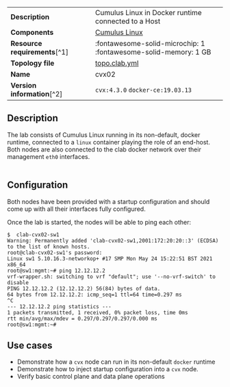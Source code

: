 |                               |                                                                      |
| ----------------------------- | -------------------------------------------------------------------- |
| **Description**               | Cumulus Linux in Docker runtime connected to a Host                  |
| **Components**                | [Cumulus Linux][cvx]                                                 |
| **Resource requirements**[^1] | :fontawesome-solid-microchip: 1 <br/>:fontawesome-solid-memory: 1 GB |
| **Topology file**             | [topo.clab.yml][topofile]                                            |
| **Name**                      | cvx02                                                                |
| **Version information**[^2]   | `cvx:4.3.0` `docker-ce:19.03.13`                                     |

## Description

The lab consists of Cumulus Linux running in its non-default, docker runtime, connected to a `linux` container playing the role of an end-host. Both nodes are also connected to the clab docker network over their management `eth0` interfaces.

<div class="mxgraph" style="max-width:100%;border:1px solid transparent;margin:0 auto; display:block;" data-mxgraph="{&quot;page&quot;:1,&quot;zoom&quot;:1.5,&quot;highlight&quot;:&quot;#0000ff&quot;,&quot;nav&quot;:true,&quot;check-visible-state&quot;:true,&quot;resize&quot;:true,&quot;url&quot;:&quot;https://raw.githubusercontent.com/srl-labs/containerlab/diagrams/cvx.drawio&quot;}"></div>

## Configuration

Both nodes have been provided with a startup configuration and should come up with all their interfaces fully configured.

Once the lab is started, the nodes will be able to ping each other:

```
$  clab-cvx02-sw1
Warning: Permanently added 'clab-cvx02-sw1,2001:172:20:20::3' (ECDSA) to the list of known hosts.
root@clab-cvx02-sw1's password:
Linux sw1 5.10.16.3-networkop+ #17 SMP Mon May 24 15:22:51 BST 2021 x86_64
root@sw1:mgmt:~# ping 12.12.12.2
vrf-wrapper.sh: switching to vrf "default"; use '--no-vrf-switch' to disable
PING 12.12.12.2 (12.12.12.2) 56(84) bytes of data.
64 bytes from 12.12.12.2: icmp_seq=1 ttl=64 time=0.297 ms
^C
--- 12.12.12.2 ping statistics ---
1 packets transmitted, 1 received, 0% packet loss, time 0ms
rtt min/avg/max/mdev = 0.297/0.297/0.297/0.000 ms
root@sw1:mgmt:~#
```

## Use cases

* Demonstrate how a `cvx` node can run in its non-default `docker` runtime
* Demonstrate how to inject startup configuration into a `cvx` node.
* Verify basic control plane and data plane operations

[cvx]: https://www.nvidia.com/en-gb/networking/ethernet-switching/cumulus-vx/
[topofile]: https://github.com/srl-labs/containerlab/blob/main/lab-examples/cvx02/topo.clab.yml

<script type="text/javascript" src="https://viewer.diagrams.net/js/viewer-static.min.js" async></script>

